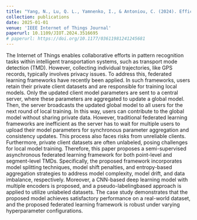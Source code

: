 ```yaml
---
title: "Yang, N., Lu, Q. L., Yamnenko, I., & Antoniou, C. (2024). Efficient Cloud-Sourced Transport Mode Detection Using Trajectory Data: A Semi-Supervised Asynchronous Federated Learning Approach. IEEE Internet of Things Journal."
collection: publications
date: 2025-01-01
venue: 'IEEE Internet of Things Journal'
paperurl: 10.1109/JIOT.2024.3516695 
# paperurl: https://doi.org/10.1177/03611981241245681
---
```


The Internet of Things enables collaborative efforts
in pattern recognition tasks within intelligent transportation
systems, such as transport mode detection (TMD). However, collecting individual trajectories, like GPS records, typically involves
privacy issues. To address this, federated learning frameworks
have recently been applied. In such frameworks, users retain
their private client datasets and are responsible for training local
models. Only the updated client model parameters are sent to a
central server, where these parameters are aggregated to update
a global model. Then, the server broadcasts the updated global
model to all users for the next round of local training. In this way,
users can contribute to the global model without sharing private
data. However, traditional federated learning frameworks are
inefficient as the server has to wait for multiple users to upload
their model parameters for synchronous parameter aggregation
and consistency updates. This process also faces risks from
unreliable clients. Furthermore, private client datasets are often
unlabeled, posing challenges for local model training. Therefore,
this paper proposes a semi-supervised asynchronous federated
learning framework for both point-level and segment-level TMDs.
Specifically, the proposed framework incorporates model splitting
techniques, model shift penalties, and entropy-based aggregation
strategies to address model complexity, model drift, and data
imbalance, respectively. Moreover, a CNN-based deep learning
model with multiple encoders is proposed, and a pseudo-labelingbased approach is applied to utilize unlabeled datasets. The case
study demonstrates that the proposed model achieves satisfactory
performance on a real-world dataset, and the proposed federated
learning framework is robust under varying hyperparameter
configurations.
